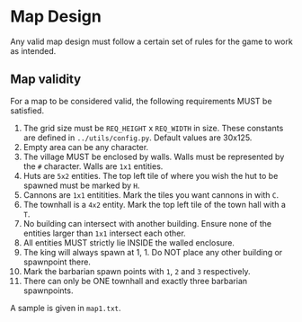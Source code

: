 # Map Design

Any valid map design must follow a certain set of rules for the game to work as intended.

## Map validity
For a map to be considered valid, the following requirements MUST be satisfied.

1. The grid size must be `REQ_HEIGHT` x `REQ_WIDTH` in size. These constants are defined in `../utils/config.py`. Default values are 30x125.
2. Empty area can be any character.
3. The village MUST be enclosed by walls. Walls must be represented by the `#` character. Walls are `1x1` entities.
4. Huts are `5x2` entities. The top left tile of where you wish the hut to be spawned must be marked by `H`.
5. Cannons are `1x1` entitities. Mark the tiles you want cannons in with `C`.
6. The townhall is a `4x2` entity. Mark the top left tile of the town hall with a `T`.
7. No building can intersect with another building. Ensure none of the entities larger than `1x1` intersect each other.
8. All entities MUST strictly lie INSIDE the walled enclosure. 
9. The king will always spawn at 1, 1. Do NOT place any other building or spawnpoint there.
10. Mark the barbarian spawn points with `1`, `2` and `3` respectively.
11. There can only be ONE townhall and exactly three barbarian spawnpoints.

A sample is given in `map1.txt`.
